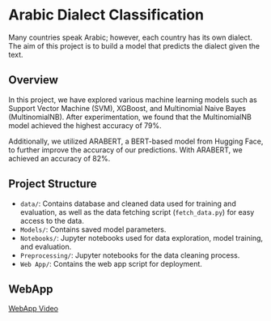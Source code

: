 # Arabic Dialect Classification

Many countries speak Arabic; however, each country has its own dialect. The aim of this project is to build a model that predicts the dialect given the text.

## Overview

In this project, we have explored various machine learning models such as Support Vector Machine (SVM), XGBoost, and Multinomial Naive Bayes (MultinomialNB). After experimentation, we found that the MultinomialNB model achieved the highest accuracy of 79%.

Additionally, we utilized ARABERT, a BERT-based model from Hugging Face, to further improve the accuracy of our predictions. With ARABERT, we achieved an accuracy of 82%.

## Project Structure

- `data/`: Contains database and cleaned data used for training and evaluation, as well as the data fetching script (`fetch_data.py`) for easy access to the data.
- `Models/`: Contains saved model parameters.
- `Notebooks/`: Jupyter notebooks used for data exploration, model training, and evaluation.
- `Preprocessing/`: Jupyter notebooks for the data cleaning process.
- `Web App/`: Contains the web app script for deployment.

## WebApp

[WebApp Video](https://drive.google.com/file/d/1wdt8hxwRWwiEsAmhwFH25xBUNe8bNZPE/view?usp=drive_link)
